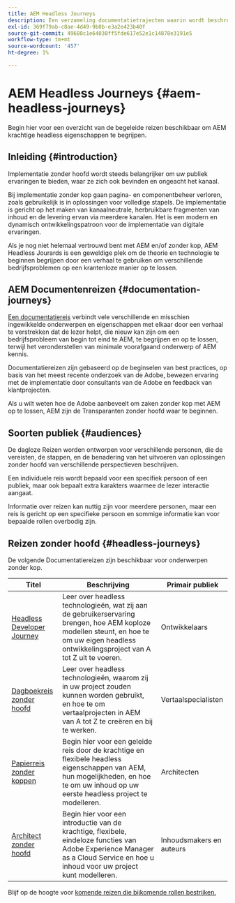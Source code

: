 ```yaml
---
title: AEM Headless Journeys
description: Een verzameling documentatietrajecten waarin wordt beschreven hoe u Adobe Experience Manager als een CMS zonder koptekst kunt gebruiken.
exl-id: 369f79ab-c8ae-4d49-9b0b-e3a2e423b40f
source-git-commit: 49688c1e64038ff5fde617e52e1c14878e3191e5
workflow-type: tm+mt
source-wordcount: '457'
ht-degree: 1%

---
```


# AEM Headless Journeys {#aem-headless-journeys}

Begin hier voor een overzicht van de begeleide reizen beschikbaar om AEM krachtige headless eigenschappen te begrijpen.

## Inleiding {#introduction}

Implementatie zonder hoofd wordt steeds belangrijker om uw publiek ervaringen te bieden, waar ze zich ook bevinden en ongeacht het kanaal.

Bij implementatie zonder kop gaan pagina- en componentbeheer verloren, zoals gebruikelijk is in oplossingen voor volledige stapels. De implementatie is gericht op het maken van kanaalneutrale, herbruikbare fragmenten van inhoud en de levering ervan via meerdere kanalen. Het is een modern en dynamisch ontwikkelingspatroon voor de implementatie van digitale ervaringen.

Als je nog niet helemaal vertrouwd bent met AEM en/of zonder kop, AEM Headless Jourards is een geweldige plek om de theorie en technologie te beginnen begrijpen door een verhaal te gebruiken om verschillende bedrijfsproblemen op een krantenloze manier op te lossen.

## AEM Documentenreizen {#documentation-journeys}

[Een documentatiereis](/help/journey-documentation/home.md) verbindt vele verschillende en misschien ingewikkelde onderwerpen en eigenschappen met elkaar door een verhaal te verstrekken dat de lezer helpt, die nieuw kan zijn om een bedrijfsprobleem van begin tot eind te AEM, te begrijpen en op te lossen, terwijl het veronderstellen van minimale voorafgaand onderwerp of AEM kennis.

Documentatiereizen zijn gebaseerd op de beginselen van best practices, op basis van het meest recente onderzoek van de Adobe, bewezen ervaring met de implementatie door consultants van de Adobe en feedback van klantprojecten.

Als u wilt weten hoe de Adobe aanbeveelt om zaken zonder kop met AEM op te lossen, AEM zijn de Transparanten zonder hoofd waar te beginnen.

## Soorten publiek {#audiences}

De dagloze Reizen worden ontworpen voor verschillende personen, die de vereisten, de stappen, en de benadering van het uitvoeren van oplossingen zonder hoofd van verschillende perspectieven beschrijven.

Een individuele reis wordt bepaald voor een specifiek persoon of een publiek, maar ook bepaalt extra karakters waarmee de lezer interactie aangaat.

Informatie over reizen kan nuttig zijn voor meerdere personen, maar een reis is gericht op een specifieke persoon en sommige informatie kan voor bepaalde rollen overbodig zijn.

## Reizen zonder hoofd {#headless-journeys}

De volgende Documentatiereizen zijn beschikbaar voor onderwerpen zonder kop.

| Titel | Beschrijving | Primair publiek |
|---|---|---|
| [Headless Developer Journey](/help/journey-headless/developer/overview.md) | Leer over headless technologieën, wat zij aan de gebruikerservaring brengen, hoe AEM koploze modellen steunt, en hoe te om uw eigen headless ontwikkelingsproject van A tot Z uit te voeren. | Ontwikkelaars |
| [Dagboekreis zonder hoofd](/help/journey-headless/translation/overview.md) | Leer over headless technologieën, waarom zij in uw project zouden kunnen worden gebruikt, en hoe te om vertaalprojecten in AEM van A tot Z te creëren en bij te werken. | Vertaalspecialisten |
| [Papierreis zonder koppen](/help/journey-headless/author/overview.md) | Begin hier voor een geleide reis door de krachtige en flexibele headless eigenschappen van AEM, hun mogelijkheden, en hoe te om uw inhoud op uw eerste headless project te modelleren. | Architecten |
| [Architect zonder hoofd](/help/journey-headless/architect/overview.md) | Begin hier voor een introductie van de krachtige, flexibele, eindeloze functies van Adobe Experience Manager as a Cloud Service en hoe u inhoud voor uw project kunt modelleren. | Inhoudsmakers en auteurs |

Blijf op de hoogte voor [komende reizen die bijkomende rollen bestrijken.](/help/journey-documentation/home.md#journeys)
